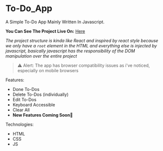 # To-Do_App

A Simple To-Do App Mainly Written In Javascript.

**You Can See The Project Live On:** [Here](https://amirhoseinhesami.github.io/To-Do_App/)

*The project structure is kinda like React and inspired by react style because we only have a `root` element in the HTML and everything else is injected by javascript, basically javascript has the responsibility of the DOM manipulation over the entire project*

> ⚠ Alert: The app has browser compatibility issues as i've noticed, especially on mobile browsers

Features:
 - Done To-Dos
 - Delete To-Dos (individually)
 - Edit To-Dos
 - Keyboard Accessible
 - Clear All
 - **New Features Coming Soon**🚀

Technologies:
 - HTML
 - CSS
 - JS
